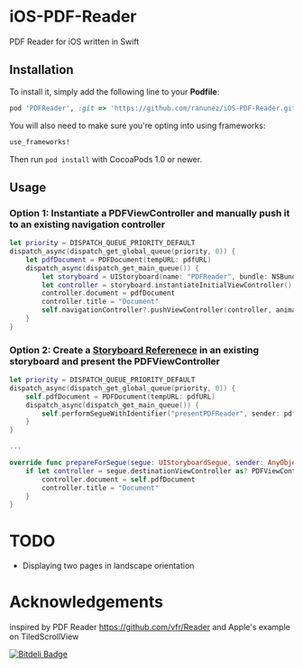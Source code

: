 # iOS-PDF-Reader
PDF Reader for iOS written in Swift

## Installation

[CocoaPods]: http://cocoapods.org

To install it, simply add the following line to your **Podfile**:

```ruby
pod 'PDFReader', :git => 'https://github.com/ranunez/iOS-PDF-Reader.git'
```

You will also need to make sure you're opting into using frameworks:

```ruby
use_frameworks!
```

Then run `pod install` with CocoaPods 1.0 or newer.

## Usage

### Option 1: Instantiate a PDFViewController and manually push it to an existing navigation controller
```swift
let priority = DISPATCH_QUEUE_PRIORITY_DEFAULT
dispatch_async(dispatch_get_global_queue(priority, 0)) {
    let pdfDocument = PDFDocument(tempURL: pdfURL)
    dispatch_async(dispatch_get_main_queue()) {
        let storyboard = UIStoryboard(name: "PDFReader", bundle: NSBundle(forClass: PDFViewController.self))
        let controller = storyboard.instantiateInitialViewController() as! PDFViewController
        controller.document = pdfDocument
        controller.title = "Document"
        self.navigationController?.pushViewController(controller, animated: true)
    }
}
```

### Option 2: Create a [Storyboard Referenece](https://developer.apple.com/library/ios/recipes/xcode_help-IB_storyboard/Chapters/AddSBReference.html) in an existing storyboard and present the PDFViewController
```swift
let priority = DISPATCH_QUEUE_PRIORITY_DEFAULT
dispatch_async(dispatch_get_global_queue(priority, 0)) {
    self.pdfDocument = PDFDocument(tempURL: pdfURL)
    dispatch_async(dispatch_get_main_queue()) {
        self.performSegueWithIdentifier("presentPDFReader", sender: pdfDocument)
    }
}

...

override func prepareForSegue(segue: UIStoryboardSegue, sender: AnyObject?) {
    if let controller = segue.destinationViewController as? PDFViewController {
        controller.document = self.pdfDocument
        controller.title = "Document"
    }
}
```
# TODO
- Displaying two pages in landscape orientation

# Acknowledgements

inspired by PDF Reader https://github.com/vfr/Reader and Apple's example on TiledScrollView


[![Bitdeli Badge](https://d2weczhvl823v0.cloudfront.net/Alua-Kinzhebayeva/ios-pdf-reader/trend.png)](https://bitdeli.com/free "Bitdeli Badge")

